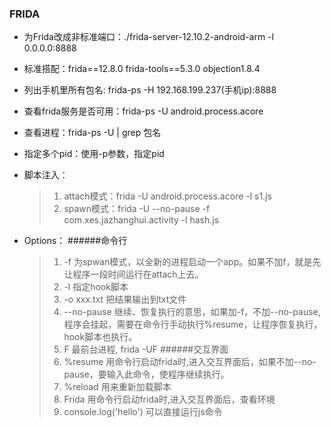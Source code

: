 ### FRIDA

* 为Frida改成非标准端口：./frida-server-12.10.2-android-arm -l 0.0.0.0:8888

* 标准搭配：frida==12.8.0 frida-tools==5.3.0 objection1.8.4

* 列出手机里所有包名: frida-ps -H 192.168.199.237(手机ip):8888

* 查看frida服务是否可用：frida-ps -U  android.process.acore

* 查看进程：frida-ps -U  | grep 包名

* 指定多个pid：使用-p参数，指定pid

* 脚本注入：
    > 1) attach模式：frida -U android.process.acore -l s1.js
    > 2) spawn模式：frida -U --no-pause -f com.xes.jazhanghui.activity -l hash.js

* Options：
    ######命令行
    > 1)  -f 为spwan模式，以全新的进程启动一个app。如果不加f，就是先让程序一段时间运行在attach上去。
    > 2)  -l 指定hook脚本
    > 3)  -o xxx.txt   把结果输出到txt文件
    > 4)  --no-pause 继续、恢复执行的意思，如果加-f，不加--no-pause,程序会挂起，需要在命令行手动执行%resume，让程序恢复执行，hook脚本也执行。
    > 5)  F  最前台进程, frida -UF 
    ######交互界面
    > 1)  %resume 用命令行启动frida时,进入交互界面后，如果不加--no-pause，要输入此命令，使程序继续执行。
    > 2)  %reload 用来重新加载脚本
    > 3)  Frida   用命令行启动frida时,进入交互界面后，查看环境
    > 4)  console.log('hello') 可以直接运行js命令
